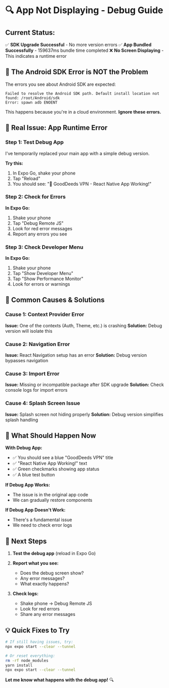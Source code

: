 # 🔍 App Not Displaying - Debug Guide

## Current Status:
✅ **SDK Upgrade Successful** - No more version errors
✅ **App Bundled Successfully** - 159637ms bundle time completed
❌ **No Screen Displaying** - This indicates a runtime error

## 🚨 The Android SDK Error is NOT the Problem
The errors you see about Android SDK are expected:
```
Failed to resolve the Android SDK path. Default install location not found: /root/Android/sdk
Error: spawn adb ENOENT
```
This happens because you're in a cloud environment. **Ignore these errors.**

## 🎯 Real Issue: App Runtime Error

### Step 1: Test Debug App
I've temporarily replaced your main app with a simple debug version.

**Try this:**
1. In Expo Go, shake your phone
2. Tap "Reload" 
3. You should see: "🎉 GoodDeeds VPN - React Native App Working!"

### Step 2: Check for Errors
**In Expo Go:**
1. Shake your phone
2. Tap "Debug Remote JS" 
3. Look for red error messages
4. Report any errors you see

### Step 3: Check Developer Menu
**In Expo Go:**
1. Shake your phone
2. Tap "Show Developer Menu"
3. Tap "Show Performance Monitor"
4. Look for errors or warnings

## 🔧 Common Causes & Solutions

### Cause 1: Context Provider Error
**Issue:** One of the contexts (Auth, Theme, etc.) is crashing
**Solution:** Debug version will isolate this

### Cause 2: Navigation Error  
**Issue:** React Navigation setup has an error
**Solution:** Debug version bypasses navigation

### Cause 3: Import Error
**Issue:** Missing or incompatible package after SDK upgrade
**Solution:** Check console logs for import errors

### Cause 4: Splash Screen Issue
**Issue:** Splash screen not hiding properly
**Solution:** Debug version simplifies splash handling

## 📱 What Should Happen Now

**With Debug App:**
- ✅ You should see a blue "GoodDeeds VPN" title
- ✅ "React Native App Working!" text
- ✅ Green checkmarks showing app status
- ✅ A blue test button

**If Debug App Works:**
- The issue is in the original app code
- We can gradually restore components

**If Debug App Doesn't Work:**
- There's a fundamental issue
- We need to check error logs

## 🚀 Next Steps

1. **Test the debug app** (reload in Expo Go)
2. **Report what you see:**
   - Does the debug screen show?
   - Any error messages?
   - What exactly happens?

3. **Check logs:**
   - Shake phone → Debug Remote JS
   - Look for red errors
   - Share any error messages

## 💡 Quick Fixes to Try

```bash
# If still having issues, try:
npx expo start --clear --tunnel

# Or reset everything:
rm -rf node_modules
yarn install
npx expo start --clear --tunnel
```

**Let me know what happens with the debug app!** 🔍
